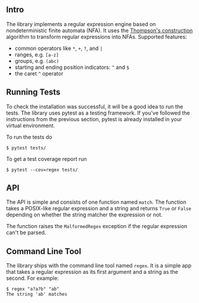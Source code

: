 ## Intro

The library implements a regular expression engine based on nondeterministic
finite automata (NFA). It uses the [Thompson's
construction](https://en.wikipedia.org/wiki/Thompson%27s_construction)
algorithm to transform regular expressions into NFAs. 
Supported features:

- common operators like `*`, `+`, `?`, and `|`
- ranges, e.g. `[a-z]`
- groups, e.g. `(abc)`
- starting and ending position indicators: `^` and `$`
- the caret `^` operator



## Running Tests

To check the installation was successful, it will be a good idea to run the
tests. The library uses pytest as a testing framework. If you've followed the
instructions from the previous section, pytest is already installed in your
virtual environment.

To run the tests do

```console
$ pytest tests/
```

To get a test coverage report run

```console
$ pytest --cov=regex tests/
```



## API

The API is simple and consists of one function named `match`. The function
takes a POSIX-like regular expression and a string and returns `True` or
`False` depending on whether the string matcher the expression or not.



The function raises the `MalformedRegex` exception if the regular expression
can't be parsed.

## Command Line Tool

The library ships with the command line tool named `regex`. It is a simple
app that takes a regular expression as its first argument and a string as
the second. For example:

```console
$ regex "a?a?b" "ab"
The string 'ab' matches
```

